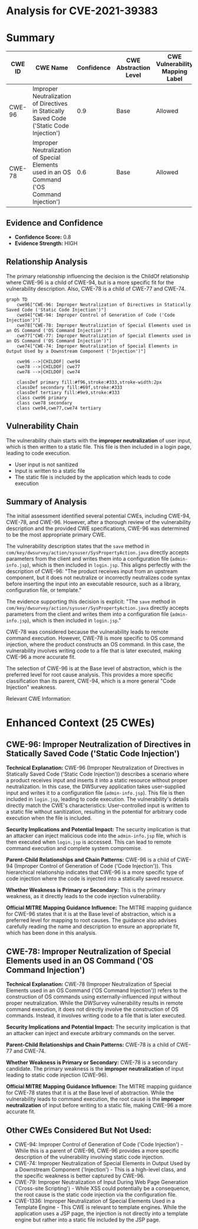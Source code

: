 # Analysis for CVE-2021-39383

# Summary
| CWE ID | CWE Name | Confidence | CWE Abstraction Level | CWE Vulnerability Mapping Label | CWE-Vulnerability Mapping Notes |
|---|---|---|---|---|---|
| CWE-96 | Improper Neutralization of Directives in Statically Saved Code ('Static Code Injection') | 0.9 | Base | Allowed | Primary CWE |
| CWE-78 | Improper Neutralization of Special Elements used in an OS Command ('OS Command Injection') | 0.6 | Base | Allowed | Secondary Candidate |

## Evidence and Confidence

*   **Confidence Score:** 0.8
*   **Evidence Strength:** HIGH

## Relationship Analysis
The primary relationship influencing the decision is the ChildOf relationship where CWE-96 is a child of CWE-94, but is a more specific fit for the vulnerability description. Also, CWE-78 is a child of CWE-77 and CWE-74.

```mermaid
graph TD
    cwe96["CWE-96: Improper Neutralization of Directives in Statically Saved Code ('Static Code Injection')"]
    cwe94["CWE-94: Improper Control of Generation of Code ('Code Injection')"]
    cwe78["CWE-78: Improper Neutralization of Special Elements used in an OS Command ('OS Command Injection')"]
    cwe77["CWE-77: Improper Neutralization of Special Elements used in an OS Command ('OS Command Injection')"]
    cwe74["CWE-74: Improper Neutralization of Special Elements in Output Used by a Downstream Component ('Injection')"]

    cwe96 -->|CHILDOF| cwe94
    cwe78 -->|CHILDOF| cwe77
    cwe78 -->|CHILDOF| cwe74

    classDef primary fill:#f96,stroke:#333,stroke-width:2px
    classDef secondary fill:#69f,stroke:#333
    classDef tertiary fill:#9e9,stroke:#333
    class cwe96 primary
    class cwe78 secondary
    class cwe94,cwe77,cwe74 tertiary
```

## Vulnerability Chain
The vulnerability chain starts with the **improper neutralization** of user input, which is then written to a static file. This file is then included in a login page, leading to code execution.
  - User input is not sanitized
  - Input is written to a static file
  - The static file is included by the application which leads to code execution

## Summary of Analysis
The initial assessment identified several potential CWEs, including CWE-94, CWE-78, and CWE-96. However, after a thorough review of the vulnerability description and the provided CWE specifications, CWE-96 was determined to be the most appropriate primary CWE.

The vulnerability description states that the `save` method in `com/key/dwsurvey/action/sysuser/SysPropertyAction.java` directly accepts parameters from the client and writes them into a configuration file (`admin-info.jsp`), which is then included in `login.jsp`. This aligns perfectly with the description of CWE-96: "The product receives input from an upstream component, but it does not neutralize or incorrectly neutralizes code syntax before inserting the input into an executable resource, such as a library, configuration file, or template."

The evidence supporting this decision is explicit: "The `save` method in `com/key/dwsurvey/action/sysuser/SysPropertyAction.java` directly accepts parameters from the client and writes them into a configuration file (`admin-info.jsp`), which is then included in `login.jsp`."

CWE-78 was considered because the vulnerability leads to remote command execution. However, CWE-78 is more specific to OS command injection, where the product constructs an OS command. In this case, the vulnerability involves writing code to a file that is later executed, making CWE-96 a more accurate fit.

The selection of CWE-96 is at the Base level of abstraction, which is the preferred level for root cause analysis. This provides a more specific classification than its parent, CWE-94, which is a more general "Code Injection" weakness.

Relevant CWE Information:

# Enhanced Context (25 CWEs)

## CWE-96: Improper Neutralization of Directives in Statically Saved Code ('Static Code Injection')

**Technical Explanation:**
CWE-96 (Improper Neutralization of Directives in Statically Saved Code ('Static Code Injection')) describes a scenario where a product receives input and inserts it into a static resource without proper neutralization. In this case, the DWSurvey application takes user-supplied input and writes it to a configuration file (`admin-info.jsp`). This file is then included in `login.jsp`, leading to code execution.
The vulnerability's details directly match the CWE's characteristics: User-controlled input is written to a static file without sanitization, resulting in the potential for arbitrary code execution when the file is included.

**Security Implications and Potential Impact:**
The security implication is that an attacker can inject malicious code into the `admin-info.jsp` file, which is then executed when `login.jsp` is accessed. This can lead to remote command execution and complete system compromise.

**Parent-Child Relationships and Chain Patterns:**
CWE-96 is a child of CWE-94 (Improper Control of Generation of Code ('Code Injection')). This hierarchical relationship indicates that CWE-96 is a more specific type of code injection where the code is injected into a statically saved resource.

**Whether Weakness is Primary or Secondary:**
This is the primary weakness, as it directly leads to the code injection vulnerability.

**Official MITRE Mapping Guidance Influence:**
The MITRE mapping guidance for CWE-96 states that it is at the Base level of abstraction, which is a preferred level for mapping to root causes. The guidance also advises carefully reading the name and description to ensure an appropriate fit, which has been done in this analysis.

## CWE-78: Improper Neutralization of Special Elements used in an OS Command ('OS Command Injection')

**Technical Explanation:**
CWE-78 (Improper Neutralization of Special Elements used in an OS Command ('OS Command Injection')) refers to the construction of OS commands using externally-influenced input without proper neutralization. While the DWSurvey vulnerability results in remote command execution, it does not directly involve the construction of OS commands. Instead, it involves writing code to a file that is later executed.

**Security Implications and Potential Impact:**
The security implication is that an attacker can inject and execute arbitrary commands on the server.

**Parent-Child Relationships and Chain Patterns:**
CWE-78 is a child of CWE-77 and CWE-74.

**Whether Weakness is Primary or Secondary:**
CWE-78 is a secondary candidate. The primary weakness is the **improper neutralization** of input leading to static code injection (CWE-96).

**Official MITRE Mapping Guidance Influence:**
The MITRE mapping guidance for CWE-78 states that it is at the Base level of abstraction. While the vulnerability leads to command execution, the root cause is the **improper neutralization** of input before writing to a static file, making CWE-96 a more accurate fit.

## Other CWEs Considered But Not Used:
- CWE-94: Improper Control of Generation of Code ('Code Injection') - While this is a parent of CWE-96, CWE-96 provides a more specific description of the vulnerability involving static code injection.
- CWE-74: Improper Neutralization of Special Elements in Output Used by a Downstream Component ('Injection') - This is a high-level class, and the specific weakness is better captured by CWE-96.
- CWE-79: Improper Neutralization of Input During Web Page Generation ('Cross-site Scripting') - While XSS could potentially be a consequence, the root cause is the static code injection via the configuration file.
- CWE-1336: Improper Neutralization of Special Elements Used in a Template Engine - This CWE is relevant to template engines. While the application uses a JSP page, the injection is not directly into a template engine but rather into a static file included by the JSP page.